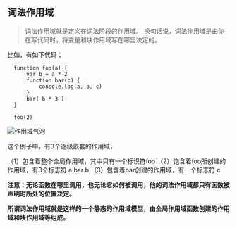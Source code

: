 ## 词法作用域
> 词法作用域就是定义在词法阶段的作用域。 换句话说，词法作用域是由你在写代码时，将变量和块作用域写在哪里决定的。

比如，有如下代码；
```
  function foo(a) {
      var b = a * 2
      function bar(c) {
          console.log(a, b, c)
      }
      bar( b * 3 )
  }

  foo(2) 
```

![作用域气泡](https://github.com/Hillkinsh/javascript/blob/master/image/scope.png)

这个例子中，有3个逐级嵌套的作用域，

（1）包含着整个全局作用域，其中只有一个标识符foo
（2）饱含着foo所创建的作用域，有3个标志符 a bar b
（3）包含着bar创建的作用域，有一个标志符 c

**注意：无论函数在哪里调用，也无论它如何被调用，他的词法作用域都只有函数被声明时所处的位置决定。**

**所谓词法作用域就是这样的一个静态的作用域模型，由全局作用域函数创建的作用域和块作用域等组成。**